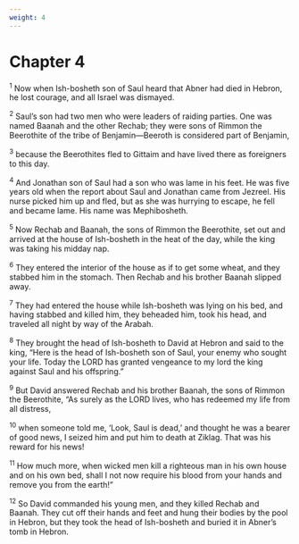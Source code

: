 ```yaml
---
weight: 4
---
```


# Chapter 4

<sup>1</sup> Now when Ish-bosheth son of Saul heard that Abner had died in Hebron, he lost courage, and all Israel was dismayed. 

<sup>2</sup> Saul’s son had two men who were leaders of raiding parties. One was named Baanah and the other Rechab; they were sons of Rimmon the Beerothite of the tribe of Benjamin—Beeroth is considered part of Benjamin, 

<sup>3</sup> because the Beerothites fled to Gittaim and have lived there as foreigners to this day. 

<sup>4</sup> And Jonathan son of Saul had a son who was lame in his feet. He was five years old when the report about Saul and Jonathan came from Jezreel. His nurse picked him up and fled, but as she was hurrying to escape, he fell and became lame. His name was Mephibosheth. 

<sup>5</sup> Now Rechab and Baanah, the sons of Rimmon the Beerothite, set out and arrived at the house of Ish-bosheth in the heat of the day, while the king was taking his midday nap. 

<sup>6</sup> They entered the interior of the house as if to get some wheat, and they stabbed him in the stomach. Then Rechab and his brother Baanah slipped away. 

<sup>7</sup> They had entered the house while Ish-bosheth was lying on his bed, and having stabbed and killed him, they beheaded him, took his head, and traveled all night by way of the Arabah. 

<sup>8</sup> They brought the head of Ish-bosheth to David at Hebron and said to the king, “Here is the head of Ish-bosheth son of Saul, your enemy who sought your life. Today the LORD has granted vengeance to my lord the king against Saul and his offspring.” 

<sup>9</sup> But David answered Rechab and his brother Baanah, the sons of Rimmon the Beerothite, “As surely as the LORD lives, who has redeemed my life from all distress, 

<sup>10</sup> when someone told me, ‘Look, Saul is dead,’ and thought he was a bearer of good news, I seized him and put him to death at Ziklag. That was his reward for his news! 

<sup>11</sup> How much more, when wicked men kill a righteous man in his own house and on his own bed, shall I not now require his blood from your hands and remove you from the earth!” 

<sup>12</sup> So David commanded his young men, and they killed Rechab and Baanah. They cut off their hands and feet and hung their bodies by the pool in Hebron, but they took the head of Ish-bosheth and buried it in Abner’s tomb in Hebron. 


